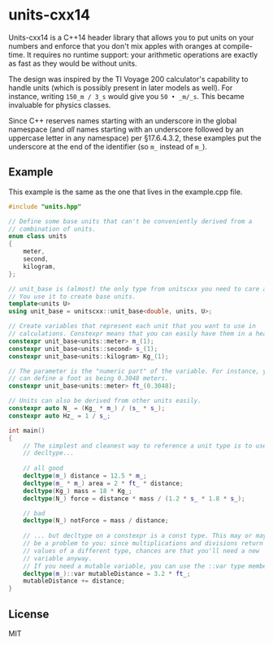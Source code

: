 # units-cxx14

Units-cxx14 is a C++14 header library that allows you to put units on your
numbers and enforce that you don't mix apples with oranges at compile-time. It
requires no runtime support: your arithmetic operations are exactly as fast as
they would be without units.

The design was inspired by the TI Voyage 200 calculator's capability to handle
units (which is possibly present in later models as well). For instance, writing
`150_m / 3_s` would give you `50 • _m/_s`. This became invaluable for physics
classes.

Since C++ reserves names starting with an underscore in the global namespace
(and *all* names starting with an underscore followed by an uppercase letter
in any namespace) per §17.6.4.3.2, these examples put the underscore at the end
of the identifier (so `m_` instead of `m_`).

## Example

This example is the same as the one that lives in the example.cpp file.

```C++
#include "units.hpp"

// Define some base units that can't be conveniently derived from a
// combination of units.
enum class units
{
	meter,
	second,
	kilogram,
};

// unit_base is (almost) the only type from unitscxx you need to care about.
// You use it to create base units.
template<units U>
using unit_base = unitscxx::unit_base<double, units, U>;

// Create variables that represent each unit that you want to use in
// calculations. Constexpr means that you can easily have them in a header.
constexpr unit_base<units::meter> m_(1);
constexpr unit_base<units::second> s_(1);
constexpr unit_base<units::kilogram> Kg_(1);

// The parameter is the "numeric part" of the variable. For instance, you
// can define a foot as being 0.3048 meters.
constexpr unit_base<units::meter> ft_(0.3048);

// Units can also be derived from other units easily.
constexpr auto N_ = (Kg_ * m_) / (s_ * s_);
constexpr auto Hz_ = 1 / s_;

int main()
{
	// The simplest and cleanest way to reference a unit type is to use
	// decltype...
	
	// all good
	decltype(m_) distance = 12.5 * m_;
	decltype(m_ * m_) area = 2 * ft_ * distance;
	decltype(Kg_) mass = 18 * Kg_;
	decltype(N_) force = distance * mass / (1.2 * s_ * 1.8 * s_);

	// bad
	decltype(N_) notForce = mass / distance;
	
	// ... but decltype on a constexpr is a const type. This may or may not
	// be a problem to you: since multiplications and divisions return
	// values of a different type, chances are that you'll need a new
	// variable anyway.
	// If you need a mutable variable, you can use the ::var type member:
	decltype(m_)::var mutableDistance = 3.2 * ft_;
	mutableDistance += distance;
}
```

## License

MIT